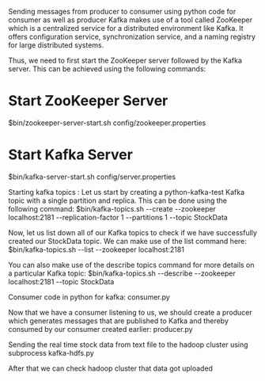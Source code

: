 Sending messages from producer to consumer using python code for consumer as well as producer
Kafka makes use of a tool called ZooKeeper which is a centralized service for a distributed environment like Kafka. It offers configuration service, synchronization service, and a naming registry for large distributed systems.

Thus, we need to first start the ZooKeeper server followed by the Kafka server. This can be achieved using the following commands:

# Start ZooKeeper Server
$bin/zookeeper-server-start.sh config/zookeeper.properties
# Start Kafka Server
$bin/kafka-server-start.sh config/server.properties

Starting kafka topics : Let us start by creating a python-kafka-test Kafka topic with a single partition and replica. This can be done using the following command:
$bin/kafka-topics.sh --create --zookeeper localhost:2181 --replication-factor 1 --partitions 1 --topic StockData

Now, let us list down all of our Kafka topics to check if we have successfully created our StockData topic. We can make use of the list command here:
$bin/kafka-topics.sh --list --zookeeper localhost:2181

You can also make use of the describe topics command for more details on a particular Kafka topic:
$bin/kafka-topics.sh --describe --zookeeper localhost:2181 --topic StockData

Consumer code in python for kafka: consumer.py

Now that we have a consumer listening to us, we should create a producer which generates messages that are published to Kafka and thereby consumed by our consumer created earlier: producer.py

Sending the real time stock data from text file to the hadoop cluster using subprocess kafka-hdfs.py

After that we can check hadoop cluster that data got uploaded
